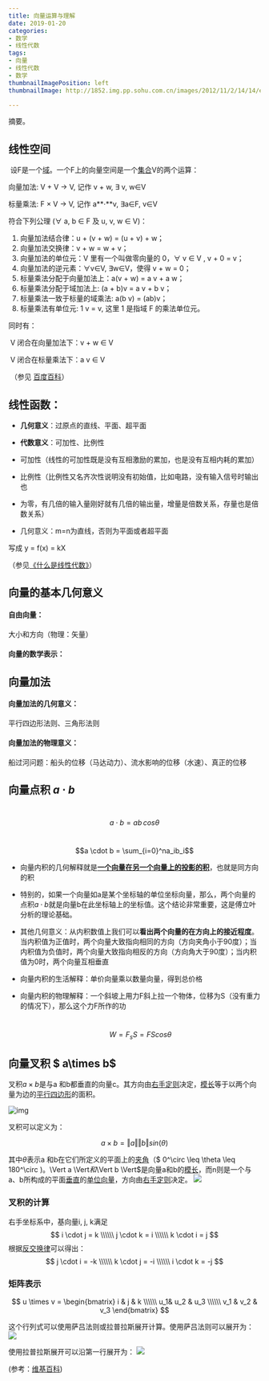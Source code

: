 ```yaml
---
title: 向量运算与理解
date: 2019-01-20
categories:
- 数学
- 线性代数
tags:
- 向量
- 线性代数
- 数学
thumbnailImagePosition: left
thumbnailImage: http://1852.img.pp.sohu.com.cn/images/2012/11/2/14/14/e35782436_13b83a0222bg85.png

---
```


摘要。
<!--more-->

## 线性空间

​	设F是一个[域](https://baike.baidu.com/item/%E5%9F%9F/12740242)。一个F上的向量空间是一个[集合](https://baike.baidu.com/item/%E9%9B%86%E5%90%88/2908117)V的两个运算：

向量加法: V + V → V, 记作 v + w, ∃ v, w∈V

标量乘法: F × V → V, 记作 a**·**v, ∃a∈F, v∈V

符合下列公理 (∀ a, b ∈ F 及 u, v, w ∈ V)：

1. 向量加法结合律：u + (v + w) = (u + v) + w；
2. 向量加法交换律：v + w = w + v；
3. 向量加法的单位元：V 里有一个叫做零向量的 0，∀ v ∈ V , v + 0 = v；
4. 向量加法的逆元素：∀v∈V, ∃w∈V，使得 v + w = 0；
5. 标量乘法分配于向量加法上：a(v + w) = a v + a w；
6. 标量乘法分配于域加法上: (a + b)v = a v + b v；
7. 标量乘法一致于标量的域乘法: a(b v) = (ab)v；
8. 标量乘法有单位元: 1 v = v, 这里 1 是指域 F 的乘法单位元。



同时有：

​	V 闭合在向量加法下：v + w ∈ V

​	V 闭合在标量乘法下：a v ∈ V	

​	（参见 [百度百科](https://baike.baidu.com/item/向量空间)）

## 线性函数：

- **几何意义**：过原点的直线、平面、超平面
- **代数意义**：可加性、比例性

- 可加性（线性的可加性既是没有互相激励的累加，也是没有互相内耗的累加）

- 比例性（比例性又名齐次性说明没有初始值，比如电路，没有输入信号时输出也

- 为零，有几倍的输入量刚好就有几倍的输出量，增量是倍数关系，存量也是倍数关系）

- 几何意义：m=n为直线，否则为平面或者超平面



写成 y = f(x) = kX

（参见[《什么是线性代数》](https://www.cnblogs.com/AndyJee/p/3491443.html)）



## 向量的基本几何意义

#### **自由向量：** 

大小和方向（物理：矢量）

#### **向量的数学表示：** 



## 向量加法

#### **向量加法的几何意义：** 

平行四边形法则、三角形法则

#### **向量加法的物理意义：** 

船过河问题：船头的位移（马达动力）、流水影响的位移（水速）、真正的位移

## 向量点积 $a \cdot b$

​	$$a \cdot b = ab\,cos\theta$$

​	$$a \cdot b = \sum_{i=0}^na_ib_i$$

- 向量内积的几何解释就是<u>**一个向量在另一个向量上的投影的积**</u>，也就是同方向的积

- 特别的，如果一个向量如a是某个坐标轴的单位坐标向量，那么，两个向量的点积$a \cdot b$就是向量b在此坐标轴上的坐标值。这个结论非常重要，这是傅立叶分析的理论基础。

- 其他几何意义：从内积数值上我们可以**看出两个向量的在方向上的接近程度**。当内积值为正值时，两个向量大致指向相同的方向（方向夹角小于90度）；当内积值为负值时，两个向量大致指向相反的方向（方向角大于90度）；当内积值为0时，两个向量互相垂直

- 向量内积的生活解释：单价向量乘以数量向量，得到总价格

- 向量内积的物理解释：一个斜坡上用力F斜上拉一个物体，位移为S（没有重力的情况下），那么这个力F所作的功

  ​	$$W = F_sS = FScos\theta$$



## 向量叉积 $ a\times b$

叉积$a \times b$是与a 和b都垂直的向量c。其方向由[右手定则](https://zh.wikipedia.org/wiki/%E5%8F%B3%E6%89%8B%E5%AE%9A%E5%89%87)决定，[模长](https://zh.wikipedia.org/wiki/%E6%A8%A1%E9%95%BF)等于以两个向量为边的[平行四边形](https://zh.wikipedia.org/wiki/%E5%B9%B3%E8%A1%8C%E5%9B%9B%E8%BE%B9%E5%BD%A2)的面积。

![img](/img/math/Right_hand_rule_cross_product.svg.png)

叉积可以定义为：

$$a \times b = \Vert a \Vert \Vert b \Vert sin(\theta) $$

其中$\theta$表示a 和b在它们所定义的平面上的[夹角](https://zh.wikipedia.org/wiki/%E8%A7%92%E5%BA%A6)（$ 0^\circ \leq \theta \leq 180^\circ $)。$\Vert a \Vert$和$\Vert b \Vert$是向量a和b的[模长](https://zh.wikipedia.org/wiki/%E6%A8%A1%E9%95%BF)，而n则是一个与 a、b所构成的平面[垂直](https://zh.wikipedia.org/wiki/%E5%9E%82%E7%9B%B4)的[单位向量](https://zh.wikipedia.org/wiki/%E5%8D%95%E4%BD%8D%E5%90%91%E9%87%8F)，方向由[右手定则](https://zh.wikipedia.org/wiki/%E5%8F%B3%E6%89%8B%E5%AE%9A%E5%89%87)决定。
![](/img/math/Cross_product.gif)

### 叉积的计算

右手坐标系中，基向量i, j, k满足
$$
i \cdot j = k \\\\\\
j \cdot k = i \\\\\\
k \cdot i = j
$$
根据[反交换律](https://zh.wikipedia.org/wiki/%E5%8F%8D%E4%BA%A4%E6%8D%A2%E5%BE%8B)可以得出：
$$
j \cdot i = -k \\\\\\
k \cdot j = -i \\\\\\
i \cdot k = -j
$$


### 矩阵表示

$$
u \times v = 
\begin{bmatrix}
i & j & k \\\\\\
u_1& u_2 & u_3 \\\\\\
v_1 & v_2 & v_3
\end{bmatrix}
$$

这个行列式可以使用萨吕法则或拉普拉斯展开计算。使用萨吕法则可以展开为：
![](/img/math/uxv.svg)

使用拉普拉斯展开可以沿第一行展开为：
![](/img/math/uxv2.svg)

(参考：[维基百科](https://zh.wikipedia.org/wiki/%E5%8F%89%E7%A7%AF))